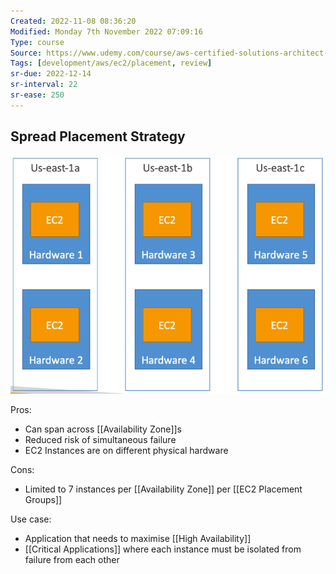 ```yaml
---
Created: 2022-11-08 08:36:20
Modified: Monday 7th November 2022 07:09:16
Type: course
Source: https://www.udemy.com/course/aws-certified-solutions-architect-associate-saa-c01/?xref=E0Aed11STH4LPUQvCz0GJFABTmM=
Tags: [development/aws/ec2/placement, review]
sr-due: 2022-12-14
sr-interval: 22
sr-ease: 250
---
```


## Spread Placement Strategy

![](../../../images/2019-11-22-13-30-39.png)

Pros:
- Can span across [[Availability Zone]]s
- Reduced risk of simultaneous failure
- EC2 Instances are on different physical hardware

Cons:
- Limited to 7 instances per [[Availability Zone]] per [[EC2 Placement Groups]]

Use case:
- Application that needs to maximise [[High Availability]]
- [[Critical Applications]] where each instance must be isolated from failure from each other
